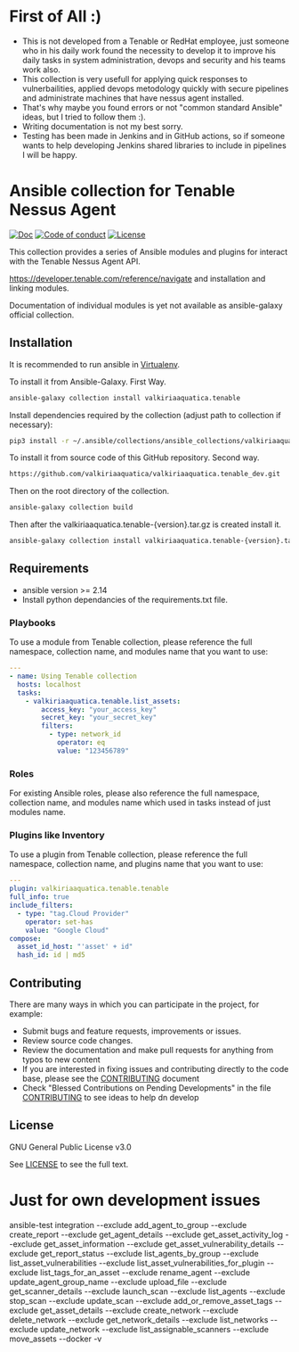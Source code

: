 # First of All :)
- This is not developed from a Tenable or RedHat employee, just someone who in his daily work found the necessity to develop it to improve his daily tasks in system administration, devops and security and his teams work also.
- This collection is very usefull for applying quick responses to vulnerbailities, applied devops metodology quickly with secure pipelines and administrate machines that have nessus agent installed.
- That's why maybe you found errors or not "common standard Ansible" ideas, but I tried to follow them :).
- Writing documentation is not my best sorry.
- Testing has been made in Jenkins  and in GitHub actions, so if someone wants to help developing Jenkins shared libraries to  include in pipelines I will be happy.

# Ansible collection for Tenable Nessus Agent
[![Doc](https://img.shields.io/badge/docs-latest-brightgreen.svg)](https://docs.ansible.com/ansible/latest/collections/azure/azcollection/index.html)
[![Code of conduct](https://img.shields.io/badge/code%20of%20conduct-Ansible-silver.svg)](https://docs.ansible.com/ansible/latest/community/code_of_conduct.html)
[![License](https://img.shields.io/badge/license-GPL%20v3.0-brightgreen.svg)](LICENSE)

This collection provides a series of Ansible modules and plugins for interact with the Tenable Nessus Agent API.

https://developer.tenable.com/reference/navigate and installation and linking modules.

Documentation of individual modules is yet not available as ansible-galaxy official collection.

## Installation

It is recommended to run ansible in [Virtualenv](https://virtualenv.pypa.io/en/latest/).

To install it from Ansible-Galaxy. First Way.
```bash
ansible-galaxy collection install valkiriaaquatica.tenable
```

Install dependencies required by the collection (adjust path to collection if necessary):

```bash
pip3 install -r ~/.ansible/collections/ansible_collections/valkiriaaquatica/tenable/requirements.txt
```

To install it from source code of this GitHub repository. Second way.

```bash
https://github.com/valkiriaaquatica/valkiriaaquatica.tenable_dev.git
```
Then on the root directory of the collection.
```bash
ansible-galaxy collection build
```
Then after the valkiriaaquatica.tenable-{version}.tar.gz is created install it.
```bash
ansible-galaxy collection install valkiriaaquatica.tenable-{version}.tar.gz
```

## Requirements

- ansible version >= 2.14
- Install python dependancies of the requirements.txt file.


### Playbooks

To use a module from Tenable collection, please reference the full namespace, collection name, and modules name that you want to use:

```yaml
---
- name: Using Tenable collection
  hosts: localhost
  tasks:
    - valkiriaaquatica.tenable.list_assets:
        access_key: "your_access_key"
        secret_key: "your_secret_key"
        filters:
          - type: network_id
            operator: eq
            value: "123456789"
```


### Roles

For existing Ansible roles, please also reference the full namespace, collection name, and modules name which used in tasks instead of just modules name.

### Plugins like Inventory

To use a plugin from Tenable collection, please reference the full namespace, collection name, and plugins name that you want to use:

```yaml
---
plugin: valkiriaaquatica.tenable.tenable
full_info: true
include_filters:
  - type: "tag.Cloud Provider"
    operator: set-has
    value: "Google Cloud"
compose:
  asset_id_host: "'asset' + id"
  hash_id: id | md5
```

## Contributing

There are many ways in which you can participate in the project, for example:

- Submit bugs and feature requests, improvements or issues.
- Review source code changes.
- Review the documentation and make pull requests for anything from typos to new content
- If you are interested in fixing issues and contributing directly to the code base, please see the [CONTRIBUTING](CONTRIBUTING.md) document
- Check "Blessed Contributions on Pending Developments" in the file [CONTRIBUTING](CONTRIBUTING.md) to see ideas to help dn develop

## License

GNU General Public License v3.0

See [LICENSE](LICENSE) to see the full text.



# Just for own development issues
ansible-test integration --exclude add_agent_to_group --exclude create_report --exclude get_agent_details  --exclude get_asset_activity_log   --exclude get_asset_information  --exclude get_asset_vulnerability_details  --exclude get_report_status   --exclude list_agents_by_group  --exclude list_asset_vulnerabilities  --exclude list_asset_vulnerabilities_for_plugin  --exclude list_tags_for_an_asset  --exclude rename_agent  --exclude update_agent_group_name  --exclude upload_file  --exclude get_scanner_details --exclude launch_scan --exclude list_agents --exclude stop_scan --exclude update_scan --exclude add_or_remove_asset_tags --exclude get_asset_details --exclude create_network --exclude delete_network  --exclude get_network_details --exclude list_networks  --exclude update_network --exclude list_assignable_scanners  --exclude move_assets  --docker -v 
